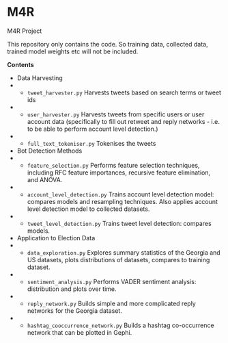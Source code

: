 # M4R
M4R Project

This repository only contains the code. So training data, collected data, trained model weights etc will not be included.

**Contents**
- Data Harvesting
- - `tweet_harvester.py` Harvests tweets based on search terms or tweet ids
- - `user_harvester.py` Harvests tweets from specific users or user account data (specifically to fill out retweet and reply networks - i.e. to be able to perform account level detection.)
- - `full_text_tokeniser.py` Tokenises the tweets
- Bot Detection Methods
- - `feature_selection.py` Performs feature selection techniques, including RFC feature importances, recursive feature elimination, and ANOVA.
- - `account_level_detection.py` Trains account level detection model: compares models and resampling techniques. Also applies account level detection model to collected datasets.
- - `tweet_level_detection.py` Trains tweet level detection: compares models.
- Application to Election Data
- - `data_exploration.py` Explores summary statistics of the Georgia and US datasets, plots distributions of datasets, compares to training dataset.
- - `sentiment_analysis.py` Performs VADER sentiment analysis: distribution and plots over time.
- - `reply_network.py` Builds simple and more complicated reply networks for the Georgia dataset.
- - `hashtag_cooccurrence_network.py` Builds a hashtag co-occurrence network that can be plotted in Gephi.